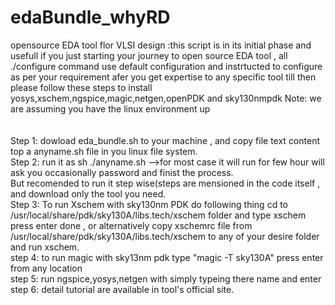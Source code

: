 # edaBundle_whyRD <br/>
opensource EDA tool flor VLSI design :this script is in its initial phase and usefull if you just starting your journey to open source EDA tool , all ./configure command use default configuration and instrtucted to configure as per your requirement afer you get expertise to any specific tool till then please follow these steps to install yosys,xschem,ngspice,magic,netgen,openPDK and sky130nmpdk
Note: we are assuming you have the linux environment up <br/>
<br/>
<br/>
Step 1: dowload eda_bundle.sh to your machine , and copy file text content top a anyname.sh file in you linux file system.<br/>
Step 2: run it as sh ./anyname.sh -->for most case it will run for few hour will ask you occasionally password and finist the process.<br/>
        But recomended to run it step wise(steps are mensioned in the code itself , and download only the tool you need.<br/>
Step 3: To run Xschem with sky130nm PDK do following thing cd to /usr/local/share/pdk/sky130A/libs.tech/xschem folder and type xschem press enter done , or alternatively copy xschemrc file from /usr/local/share/pdk/sky130A/libs.tech/xschem to any of your desire folder and run xschem.<br/>
step 4: to run magic with sky13nm pdk type "magic -T sky130A" press enter from any location <br/>
step 5: run ngspice,yosys,netgen with simply typeing there name and enter <br/>
step 6: detail tutorial are available in tool's official site.<br/>

